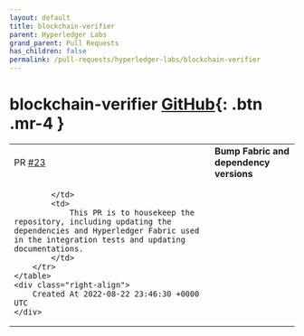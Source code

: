 ```yaml
---
layout: default
title: blockchain-verifier
parent: Hyperledger Labs
grand_parent: Pull Requests
has_children: false
permalink: /pull-requests/hyperledger-labs/blockchain-verifier
---
```


# blockchain-verifier <span class="fs-3 right-align">[GitHub](https://github.com/hyperledger-labs/blockchain-verifier){: .btn .mr-4 }</span>


<div>
    <table>
        <tr>
            <td>
                PR <a href="https://github.com/hyperledger-labs/blockchain-verifier/pull/23" class=".btn">#23</a>
            </td>
            <td>
                <b>
                    Bump Fabric and dependency versions
                </b>
            </td>
        </tr>
        <tr>
            <td>
                
            </td>
            <td>
                This PR is to housekeep the repository, including updating the dependencies and Hyperledger Fabric used in the integration tests and updating documentations.
            </td>
        </tr>
    </table>
    <div class="right-align">
        Created At 2022-08-22 23:46:30 +0000 UTC
    </div>
</div>

